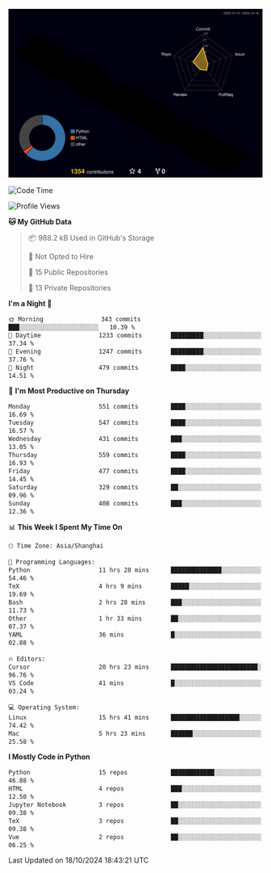 <!--![](https://raw.githubusercontent.com/BorisYang326/BorisYang326/output/github-contribution-grid-snake-dark.svg) -->
![](./profile-3d-contrib/profile-night-rainbow.svg)
<!--START_SECTION:waka-->
![Code Time](http://img.shields.io/badge/Code%20Time-559%20hrs%2033%20mins-blue)

![Profile Views](http://img.shields.io/badge/Profile%20Views-1-blue)

**🐱 My GitHub Data** 

> 📦 988.2 kB Used in GitHub's Storage 
 > 
> 🚫 Not Opted to Hire
 > 
> 📜 15 Public Repositories 
 > 
> 🔑 13 Private Repositories 
 > 
**I'm a Night 🦉** 

```text
🌞 Morning                343 commits         ███░░░░░░░░░░░░░░░░░░░░░░   10.39 % 
🌆 Daytime                1233 commits        █████████░░░░░░░░░░░░░░░░   37.34 % 
🌃 Evening                1247 commits        █████████░░░░░░░░░░░░░░░░   37.76 % 
🌙 Night                  479 commits         ████░░░░░░░░░░░░░░░░░░░░░   14.51 % 
```
📅 **I'm Most Productive on Thursday** 

```text
Monday                   551 commits         ████░░░░░░░░░░░░░░░░░░░░░   16.69 % 
Tuesday                  547 commits         ████░░░░░░░░░░░░░░░░░░░░░   16.57 % 
Wednesday                431 commits         ███░░░░░░░░░░░░░░░░░░░░░░   13.05 % 
Thursday                 559 commits         ████░░░░░░░░░░░░░░░░░░░░░   16.93 % 
Friday                   477 commits         ████░░░░░░░░░░░░░░░░░░░░░   14.45 % 
Saturday                 329 commits         ██░░░░░░░░░░░░░░░░░░░░░░░   09.96 % 
Sunday                   408 commits         ███░░░░░░░░░░░░░░░░░░░░░░   12.36 % 
```


📊 **This Week I Spent My Time On** 

```text
🕑︎ Time Zone: Asia/Shanghai

💬 Programming Languages: 
Python                   11 hrs 28 mins      ██████████████░░░░░░░░░░░   54.46 % 
TeX                      4 hrs 9 mins        █████░░░░░░░░░░░░░░░░░░░░   19.69 % 
Bash                     2 hrs 28 mins       ███░░░░░░░░░░░░░░░░░░░░░░   11.73 % 
Other                    1 hr 33 mins        ██░░░░░░░░░░░░░░░░░░░░░░░   07.37 % 
YAML                     36 mins             █░░░░░░░░░░░░░░░░░░░░░░░░   02.88 % 

🔥 Editors: 
Cursor                   20 hrs 23 mins      ████████████████████████░   96.76 % 
VS Code                  41 mins             █░░░░░░░░░░░░░░░░░░░░░░░░   03.24 % 

💻 Operating System: 
Linux                    15 hrs 41 mins      ███████████████████░░░░░░   74.42 % 
Mac                      5 hrs 23 mins       ██████░░░░░░░░░░░░░░░░░░░   25.58 % 
```

**I Mostly Code in Python** 

```text
Python                   15 repos            ████████████░░░░░░░░░░░░░   46.88 % 
HTML                     4 repos             ███░░░░░░░░░░░░░░░░░░░░░░   12.50 % 
Jupyter Notebook         3 repos             ██░░░░░░░░░░░░░░░░░░░░░░░   09.38 % 
TeX                      3 repos             ██░░░░░░░░░░░░░░░░░░░░░░░   09.38 % 
Vue                      2 repos             ██░░░░░░░░░░░░░░░░░░░░░░░   06.25 % 
```




 Last Updated on 18/10/2024 18:43:21 UTC
<!--END_SECTION:waka-->
